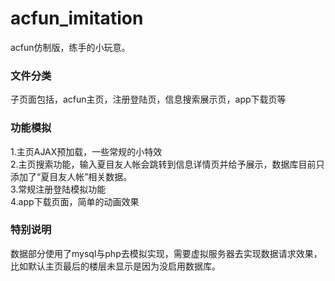 # acfun_imitation
acfun仿制版，练手的小玩意。
### 文件分类
子页面包括，acfun主页，注册登陆页，信息搜索展示页，app下载页等
### 功能模拟
1.主页AJAX预加载，一些常规的小特效  
2.主页搜索功能，输入夏目友人帐会跳转到信息详情页并给予展示，数据库目前只添加了“夏目友人帐”相关数据。  
3.常规注册登陆模拟功能  
4.app下载页面，简单的动画效果  
### 特别说明
数据部分使用了mysql与php去模拟实现，需要虚拟服务器去实现数据请求效果，比如默认主页最后的楼层未显示是因为没启用数据库。
